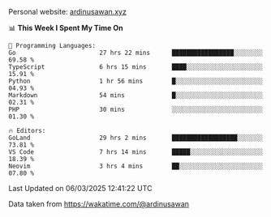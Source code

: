 Personal website: [ardinusawan.xyz](https://ardinusawan.xyz)

<!--START_SECTION:waka-->
📊 **This Week I Spent My Time On** 

```text
💬 Programming Languages: 
Go                       27 hrs 22 mins      █████████████████░░░░░░░░   69.58 % 
TypeScript               6 hrs 15 mins       ████░░░░░░░░░░░░░░░░░░░░░   15.91 % 
Python                   1 hr 56 mins        █░░░░░░░░░░░░░░░░░░░░░░░░   04.93 % 
Markdown                 54 mins             █░░░░░░░░░░░░░░░░░░░░░░░░   02.31 % 
PHP                      30 mins             ░░░░░░░░░░░░░░░░░░░░░░░░░   01.30 % 

🔥 Editors: 
GoLand                   29 hrs 2 mins       ██████████████████░░░░░░░   73.81 % 
VS Code                  7 hrs 14 mins       █████░░░░░░░░░░░░░░░░░░░░   18.39 % 
Neovim                   3 hrs 4 mins        ██░░░░░░░░░░░░░░░░░░░░░░░   07.80 % 
```


 Last Updated on 06/03/2025 12:41:22 UTC
<!--END_SECTION:waka-->
Data taken from https://wakatime.com/@ardinusawan
